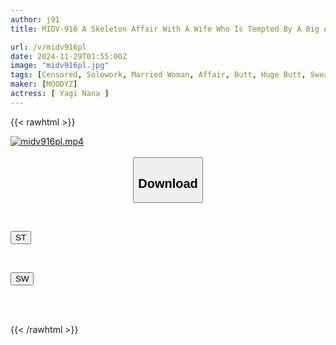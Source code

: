 ```yaml
---
author: j91
title: MIDV-916 A Skeleton Affair With A Wife Who Is Tempted By A Big Ass In A See-through Pantyhose. The Temptation Of A Wife Who Is Full Of Gaps In Her Pantyhose Is So Intense That It Makes You Lose Your Sense Of Reason. You End Up Having Sweaty Sex With Her And Getting Boneless In A Skeleton Affair 20 Times. Nana Yagi

url: /v/midv916pl
date: 2024-11-29T01:55:00Z
image: "midv916pl.jpg"
tags: [Censored, Solowork, Married Woman, Affair, Butt, Huge Butt, Sweat	]
maker: [MOODYZ]
actress: [ Yagi Nana ]
---
```



{{< rawhtml >}}

<div class="video" data-videoid="1R0m2LQkmohyZB">
    <a href="javascript:;">
        <img src="/v/midv916pl/midv916pl.jpg" width="WIDTH" height="HEIGHT" alt="midv916pl.mp4" loading="lazy">
    </a>
</div>

<script type="text/javascript" src="https://j91.asia/asset/on-demand-st.js"></script>

<br>
  <link rel="stylesheet" href="https://j91.asia/asset/bs5.css">
  
  <center>
  <button class="btn btn-primary" type="button" data-bs-toggle="collapse" data-bs-target=".multi-collapse" aria-expanded="false" aria-controls="multiCollapseExample1 multiCollapseExample2"><h2>Download</h2></button></center>
</p>
<div class="row">
  <div class="col">
    <div class="collapse multi-collapse" id="multiCollapseExample1">
      <div class="card card-body">
	      	      <br>
<div class="buttons">  
<p><a href="/v/midv916pl/st.html" target="_blank"><button class="btn-hover color-3"><i class="fa fa-download"></i> ST</button></a></p></div>
    </div>
  </div>
</div>
  <div class="col">
    <div class="collapse multi-collapse" id="multiCollapseExample2">
      <div class="card card-body">
	      <br>
<div class="buttons">
<p><a href="/v/midv916pl/sw.html" target="_blank"><button class="btn-hover color-2"><i class="fa fa-download"></i> SW</button></a></p></div>
<br><br>
      </div>
    </div>
  </div>
</div>

{{< /rawhtml >}}
